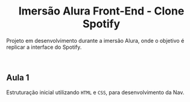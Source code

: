 <h1 align="center"> Imersão Alura Front-End - Clone Spotify</h1>

Projeto em desenvolvimento durante a imersão Alura, onde o objetivo é replicar a interface do Spotify.

<br>

## Aula 1

Estruturação inicial utilizando `HTML` e `CSS`, para desenvolvimento da Nav.
